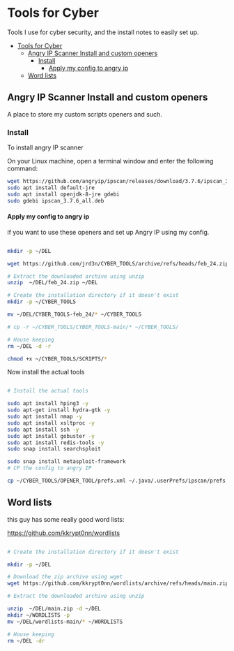 # Tools for Cyber

Tools I use for cyber security, and the install notes to easily set up.

<!-- TOC -->

- [Tools for Cyber](#tools-for-cyber)
  - [Angry IP Scanner Install and custom openers](#angry-ip-scanner-install-and-custom-openers)
    - [Install](#install)
      - [Apply my config to angry ip](#apply-my-config-to-angry-ip)
  - [Word lists](#word-lists)

<!-- /TOC -->

## Angry IP Scanner Install and custom openers

A place to store my custom scripts openers and such.

### Install

To install angry IP scanner

On your Linux machine, open a terminal window and enter the following command:

```bash
wget https://github.com/angryip/ipscan/releases/download/3.7.6/ipscan_3.7.6_all.deb
sudo apt install default-jre
sudo apt install openjdk-8-jre gdebi
sudo gdebi ipscan_3.7.6_all.deb
```

#### Apply my config to angry ip

if you want to use these openers and set up Angry IP using my config.

```bash

mkdir -p ~/DEL

wget https://github.com/jrd3n/CYBER_TOOLS/archive/refs/heads/feb_24.zip -P ~/DEL

# Extract the downloaded archive using unzip
unzip  ~/DEL/feb_24.zip ~/DEL

# Create the installation directory if it doesn't exist
mkdir -p ~/CYBER_TOOLS

mv ~/DEL/CYBER_TOOLS-feb_24/* ~/CYBER_TOOLS

# cp -r ~/CYBER_TOOLS/CYBER_TOOLS-main/* ~/CYBER_TOOLS/

# House keeping
rm ~/DEL -d -r

chmod +x ~/CYBER_TOOLS/SCRIPTS/*

```

Now install the actual tools

```bash

# Install the actual tools

sudo apt install hping3 -y
sudo apt-get install hydra-gtk -y
sudo apt install nmap -y
sudo apt install xsltproc -y
sudo apt install ssh -y
sudo apt install gobuster -y
sudo apt install redis-tools -y
sudo snap install searchsploit

sudo snap install metasploit-framework
# CP the config to angry IP

cp ~/CYBER_TOOLS/OPENER_TOOL/prefs.xml ~/.java/.userPrefs/ipscan/prefs.xml 
```

## Word lists

this guy has some really good word lists:

https://github.com/kkrypt0nn/wordlists

```bash

# Create the installation directory if it doesn't exist

mkdir -p ~/DEL

# Download the zip archive using wget
wget https://github.com/kkrypt0nn/wordlists/archive/refs/heads/main.zip -P ~/DEL

# Extract the downloaded archive using unzip

unzip  ~/DEL/main.zip -d ~/DEL
mkdir ~/WORDLISTS -p
mv ~/DEL/wordlists-main/* ~/WORDLISTS

# House keeping
rm ~/DEL -dr

```